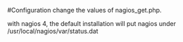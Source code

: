 #Configuration
change the values of nagios_get.php.


with nagios 4, the default installation will put nagios under /usr/local/nagios/var/status.dat


